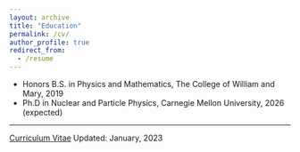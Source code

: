 ```yaml
---
layout: archive
title: "Education"
permalink: /cv/
author_profile: true
redirect_from:
  - /resume
---
```



* Honors B.S. in Physics and Mathematics, The College of William and Mary, 2019
* Ph.D in Nuclear and Particle Physics, Carnegie Mellon University, 2026 (expected)

_________________
[Curriculum Vitae](http://zabaldwin.github.io/files/Gradschool_CV_Baldwin_2023.pdf)
Updated: January, 2023


